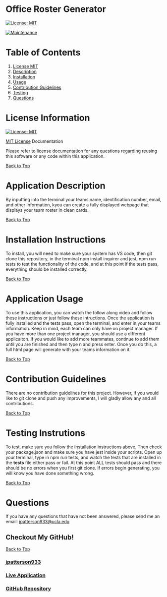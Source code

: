 # Office Roster Generator

[![License: MIT](https://img.shields.io/badge/License-MIT-yellow.svg)](https://opensource.org/licenses/MIT)

[![Maintenance](https://img.shields.io/badge/Maintained%3F-no-red.svg)](https://bitbucket.org/lbesson/ansi-colors)

# Table of Contents
1. [License MIT](#license-information)
2. [Description](#application-description)
3. [Installation](#installation-instructions)
4. [Usage](#application-usage)
5. [Contribution Guidelines](#contribution-guidelines)
6. [Testing](#testing-instrutions)
7. [Questions](#questions)

# License Information

[![License: MIT](https://img.shields.io/badge/License-MIT-yellow.svg)](https://opensource.org/licenses/MIT)

[MIT License](https://www.mit.edu/~amini/LICENSE.md) Documentation

Please refer to license documentation for any questions regarding reusing 
this software or any code within this application.

[Back to Top](#table-of-contents)

# Application Description

By inputting into the terminal your teams name, identification number, email, and other information, kyou can create a fully displayed webpage that displays your team roster in clean cards.

[Back to Top](#table-of-contents)

# Installation Instructions

To install, you will need to make sure your system has VS code, then git clone this repository, in the terminal npm install inquirer and jest, npm run tests to test the functionality of the code, and at this point if the tests pass, everything should be installed correctly.

[Back to Top](#table-of-contents)

# Application Usage

To use this application, you can watch the follow along video and follow these instructions or just follow these intructions. Once the application is fully installed and the tests pass, open the terminal, and enter in your teams information. Keep in mind, each team can only have on project manager. If you have more than one project manager, you should use a different applicaiton. If you would like to add more teammates, continue to add them until you are finished and then type n and press enter. Once you do this, a full html page will generate with your teams information on it.

[Back to Top](#table-of-contents)

# Contribution Guidelines

There are no contribution guidelines for this project. However, if you would like to git clone and push any improvements, I will gladly allow any and all contributions.

[Back to Top](#table-of-contents)

# Testing Instrutions

To test, make sure you follow the installation instructions above. Then check your package.json and make sure you have jest inside your scripts. Open up your terminal, type in npm run tests, and watch the tests that are installed in the __tests__ file either pass or fail. At this point ALL tests should pass and there should be no errors when you first git clone. If errors begin generating, you will know you have done something wrong.

[Back to Top](#table-of-contents)

# Questions

If you have any questions that have not been answered, please send me an email: jpatterson933@ucla.edu

## Checkout My GitHub!

[Back to Top](#table-of-contents)

### [jpatterson933](https://github.com/jpatterson933)
### [Live Application](https://jpatterson933.github.io/office-roster-generator/)
### [GitHub Repository](https://github.com/jpatterson933/office-roster-generator)